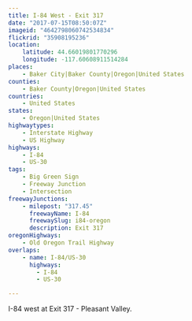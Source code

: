 ```yaml
---
title: I-84 West - Exit 317
date: "2017-07-15T08:50:07Z"
imageid: "4642798060742534834"
flickrid: "35908195236"
location:
    latitude: 44.66019801770296
    longitude: -117.60608911514284
places:
    - Baker City|Baker County|Oregon|United States
counties:
    - Baker County|Oregon|United States
countries:
    - United States
states:
    - Oregon|United States
highwaytypes:
    - Interstate Highway
    - US Highway
highways:
    - I-84
    - US-30
tags:
    - Big Green Sign
    - Freeway Junction
    - Intersection
freewayJunctions:
    - milepost: "317.45"
      freewayName: I-84
      freewaySlug: i84-oregon
      description: Exit 317
oregonHighways:
    - Old Oregon Trail Highway
overlaps:
    - name: I-84/US-30
      highways:
        - I-84
        - US-30

---
```

I-84 west at Exit 317 - Pleasant Valley.